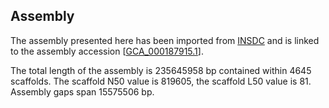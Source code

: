 **Assembly**
--------

The assembly presented here has been imported from [INSDC](http://www.insdc.org) and is linked to the assembly accession [[GCA\_000187915.1](http://www.ebi.ac.uk/ena/data/view/GCA_000187915.1)].

The total length of the assembly is 235645958 bp contained within 4645 scaffolds.
The scaffold N50 value is 819605, the scaffold L50 value is 81.
Assembly gaps span 15575506 bp.
